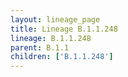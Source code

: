 ```yaml
---
layout: lineage_page
title: Lineage B.1.1.248
lineage: B.1.1.248
parent: B.1.1
children: ['B.1.1.248']
---
```

